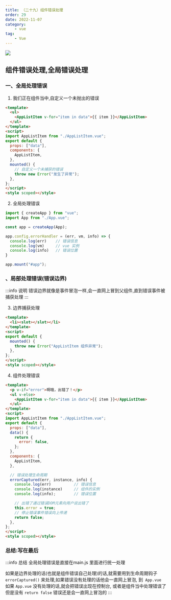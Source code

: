 ```yaml
---
title: （二十九）组件错误处理
order: 29
date: 2022-11-07
category:
    - vue
tag: 
    - Vue
---
```


![](https://image.zswei.xyz/img/202211121813358.webp)

##  组件错误处理,全局错误处理

### 一、全局处理错误

1. 我们正在组件当中,自定义一个未抛出的错误
```html
<template>
  <ul>
    <AppListItem v-for="item in data">{{ item }}</AppListItem>
  </ul>
</template>
<script>
import AppListItem from "./AppListItem.vue";
export default {
  props: ["data"],
  components: {
    AppListItem,
  },
  mounted() {
    // 自定义一个未捕获的错误
    throw new Error("发生了异常");
  },
};
</script>
<style scoped></style>
```

2. 全局处理错误
```js
import { createApp } from "vue";
import App from "./App.vue";

const app = createApp(App);

app.config.errorHandler = (err, vm, info) => {
  console.log(err)    // 错误信息
  console.log(vm)     // vue 实例
  console.log(info)   // 错误位置
}

app.mount("#app");

```

### 、局部处理错误(错误边界)
:::info 说明
错误边界就像是事件冒泡一样,会一直网上冒到父组件,直到错误事件被捕获处理
:::

3. 边界捕获处理
```html
<template>
  <li><slot></slot></li>
</template>
<script>
export default {
  mounted() {
    throw new Error("AppListItem 组件异常");
  },
};
</script>
<style scoped></style>
```

4. 组件处理错误
```html
<template>
  <p v-if="error">啊哦，出错了！</p>
  <ul v-else>
    <AppListItem v-for="item in data">{{ item }}</AppListItem>
  </ul>
</template>
<script>
import AppListItem from "./AppListItem.vue";
export default {
  props: ["data"],
  data() {
    return {
      error: false,
    };
  },
  components: {
    AppListItem,
  },

  // 错误处理生命周期
  errorCaptured(err, instance, info) {
    console.log(err)          // 错误信息
    console.log(instance)     // 组件的实例
    console.log(info);        // 错误位置

    // 出错了通过错误DOM元素向用户说出错了
    this.error = true;
    // 停止错误事件错误向上传递
    return false;
  },
};
</script>
<style scoped></style>

```

### 总结:写在最后
:::info 总结
全局处理错误是直接在main.js 里面进行统一处理

如果是边界处理的话(也就是组件错误自己处理)的话,就需要用到生命周期钩子 `errorCaptured()` 来处理,如果错误没有处理的话他会一直网上冒泡, 到` App.vue` 如果 `App.vue` 没有处理的话,就会把错误出现在控制台, 或者是组件当中处理错误了但是没有 `return false` 错误还是会一直网上冒泡的
:::